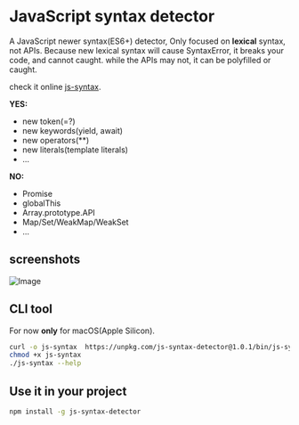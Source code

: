 # JavaScript syntax detector

A JavaScript newer syntax(ES6+) detector, 
Only focused on **lexical** syntax, not APIs. 
Because new lexical syntax will cause SyntaxError, 
it breaks your code, and cannot caught.
while the APIs may not, it can be polyfilled or caught. 

check it online [js-syntax](https://js-syntax.com).

**YES:**

* new token(=?)
* new keywords(yield, await)
* new operators(**)
* new literals(template literals)
* ...

**NO:**

* Promise
* globalThis
* Array.prototype.API
* Map/Set/WeakMap/WeakSet
* ...

## screenshots

![Image](https://github.com/user-attachments/assets/3c2f4e9d-bbb3-4275-a4a6-f39581600c3e)

## CLI tool

For now **only** for macOS(Apple Silicon).

```bash
curl -o js-syntax  https://unpkg.com/js-syntax-detector@1.0.1/bin/js-syntax
chmod +x js-syntax
./js-syntax --help
```

## Use it in your project

```bash
npm install -g js-syntax-detector
```